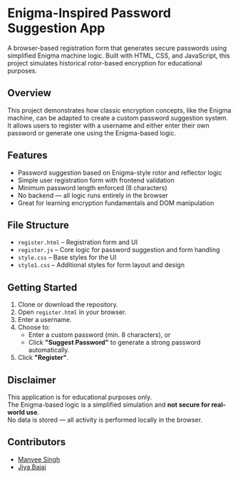 # Enigma-Inspired Password Suggestion App

A browser-based registration form that generates secure passwords using simplified Enigma machine logic. Built with HTML, CSS, and JavaScript, this project simulates historical rotor-based encryption for educational purposes.

## Overview

This project demonstrates how classic encryption concepts, like the Enigma machine, can be adapted to create a custom password suggestion system. It allows users to register with a username and either enter their own password or generate one using the Enigma-based logic.

## Features

- Password suggestion based on Enigma-style rotor and reflector logic
- Simple user registration form with frontend validation
- Minimum password length enforced (8 characters)
- No backend — all logic runs entirely in the browser
- Great for learning encryption fundamentals and DOM manipulation

## File Structure

- `register.html` – Registration form and UI
- `register.js` – Core logic for password suggestion and form handling
- `style.css` – Base styles for the UI
- `style1.css` – Additional styles for form layout and design

## Getting Started

1. Clone or download the repository.
2. Open `register.html` in your browser.
3. Enter a username.
4. Choose to:
   - Enter a custom password (min. 8 characters), or
   - Click **"Suggest Password"** to generate a strong password automatically.
5. Click **"Register"**.

## Disclaimer

This application is for educational purposes only.  
The Enigma-based logic is a simplified simulation and **not secure for real-world use**.  
No data is stored — all activity is performed locally in the browser.

## Contributors

- [Manvee Singh](https://github.com/Manvee369)
- [Jiya Bajaj](https://github.com/Jiya1104)
